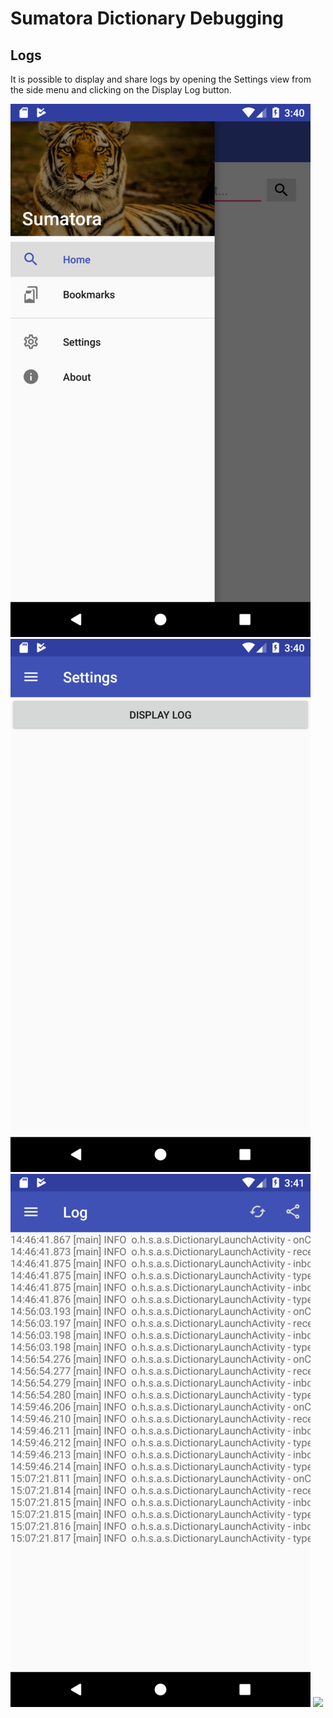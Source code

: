 # Sumatora Dictionary Debugging

## Logs

It is possible to display and share logs by opening the Settings view from the side menu and clicking on the Display Log button.

![](/screenshots/Screenshot_1556779255.png)
![](/screenshots/Screenshot_1556779259.png)
![](/screenshots/Screenshot_1556779266.png)
![](/screenshots/Screenshot_1556770271.png)
